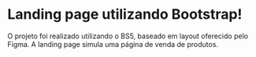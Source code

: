 # Landing page utilizando Bootstrap!

O projeto foi realizado utilizando o BS5, baseado em layout oferecido pelo Figma.
A landing page simula uma página de venda de produtos.
